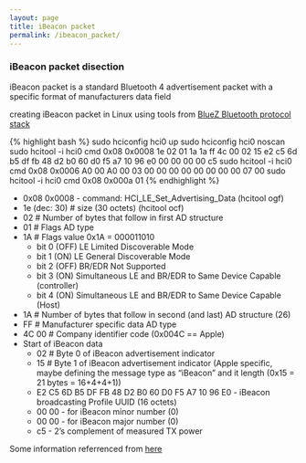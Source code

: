 ```yaml
---
layout: page
title: iBeacon packet
permalink: /ibeacon_packet/
---
```


### iBeacon packet disection

iBeacon packet is a standard Bluetooth 4 advertisement packet with a specific format of manufacturers data field

creating iBeacon packet in Linux using tools from [BlueZ Bluetooth protocol stack](http://www.bluez.org/)

{% highlight bash %}
sudo hciconfig hci0 up
sudo hciconfig hci0 noscan
sudo hcitool -i hci0 cmd 0x08 0x0008 1e 02 01 1a 1a ff 4c 00 02 15 e2 c5 6d b5 df fb 48 d2 b0 60 d0 f5 a7 10 96 e0 00 00 00 00 c5
sudo hcitool -i hci0 cmd 0x08 0x0006 A0 00 A0 00 03 00 00 00 00 00 00 00 00 07 00
sudo hcitool -i hci0 cmd 0x08 0x000a 01 
{% endhighlight %}

  * 0x08 0x0008 - command: HCI_LE_Set_Advertising_Data (hcitool ogf)
  * 1e (dec: 30) # size (30 octets) (hcitool ocf)
  * 02 # Number of bytes that follow in first AD structure
  * 01 # Flags AD type
  * 1A # Flags value 0x1A = 000011010
    * bit 0 (OFF) LE Limited Discoverable Mode
    * bit 1 (ON)  LE General Discoverable Mode
    * bit 2 (OFF) BR/EDR Not Supported
    * bit 3 (ON)  Simultaneous LE and BR/EDR to Same Device Capable (controller)
    * bit 4 (ON)  Simultaneous LE and BR/EDR to Same Device Capable (Host)
  * 1A # Number of bytes that follow in second (and last) AD structure (26)
  * FF # Manufacturer specific data AD type
  * 4C 00 # Company identifier code (0x004C == Apple)
  * Start of iBeacon data
    * 02 # Byte 0 of iBeacon advertisement indicator
    * 15 # Byte 1 of iBeacon advertisement indicator (Apple specific, maybe defining the message type as “iBeacon” and it length (0x15 = 21 bytes = 16+4+4+1))
    * E2 C5 6D B5 DF FB 48 D2 B0 60 D0 F5 A7 10 96 E0 - iBeacon broadcasting Profile UUID (16 octets)
    * 00 00 - for iBeacon minor number (0)
    * 00 00 - for iBeacon major number (0)
    * c5 - 2’s complement of measured TX power

Some information referrenced from [here](http://stackoverflow.com/questions/18906988/what-is-the-ibeacon-bluetooth-profile)
